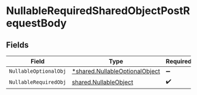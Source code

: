 # NullableRequiredSharedObjectPostRequestBody


## Fields

| Field                                                                                  | Type                                                                                   | Required                                                                               | Description                                                                            | Example                                                                                |
| -------------------------------------------------------------------------------------- | -------------------------------------------------------------------------------------- | -------------------------------------------------------------------------------------- | -------------------------------------------------------------------------------------- | -------------------------------------------------------------------------------------- |
| `NullableOptionalObj`                                                                  | [*shared.NullableOptionalObject](../../../pkg/models/shared/nullableoptionalobject.md) | :heavy_minus_sign:                                                                     | N/A                                                                                    |                                                                                        |
| `NullableRequiredObj`                                                                  | [shared.NullableObject](../../../pkg/models/shared/nullableobject.md)                  | :heavy_check_mark:                                                                     | N/A                                                                                    | <nil>                                                                                  |